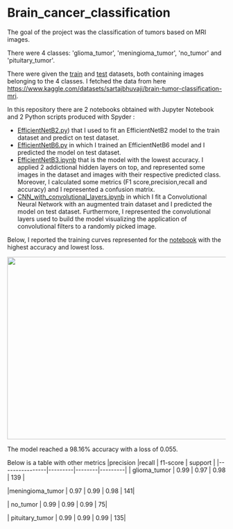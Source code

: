 # Brain_cancer_classification

The goal of the project was the classification of tumors based on MRI images.

There were 4 classes: 'glioma_tumor', 'meningioma_tumor', 'no_tumor' and 'pituitary_tumor'.

There were given the [train](https://github.com/Iron486/Brain_cancer_classification/tree/main/data/Training) and [test](https://github.com/Iron486/Brain_cancer_classification/tree/main/data/Training) datasets, both containing images belonging to the 4 classes. 
I fetched the data from here https://www.kaggle.com/datasets/sartajbhuvaji/brain-tumor-classification-mri.

In this repository there are 2 notebooks obtained with Jupyter Notebook and 2 Python scripts produced with Spyder :

- [EfficientNetB2.py](https://github.com/Iron486/Brain_cancer_classification/blob/main/EfficientNetB2.py)) that I used to fit an EfficientNetB2 model to the train dataset and predict on test dataset.
- [EfficientNetB6.py](https://github.com/Iron486/Brain_cancer_classification/blob/main/EfficientNetB6.py) in which I trained an EfficientNetB6 model and I predicted the model on test dataset.
- [EfficientNetB3.ipynb](https://github.com/Iron486/Brain_cancer_classification/blob/main/EfficientNetB3.ipynb) that is the model with the lowest accuracy. I applied 2 addictional hidden layers on top, and represented some images in the dataset and images with their respective predicted class. Moreover, I calculated some metrics (F1 score,precision,recall and accuracy) and I represented a confusion matrix.
- [CNN_with_convolutional_layers.ipynb](https://github.com/Iron486/Brain_cancer_classification/blob/main/CNN_with_convolutional_layers.ipynb) in which I fit a Convolutional Neural Network with an augmented train dataset and I predicted the model on test dataset. Furthermore, I represented the convolutional layers used to build the model visualizing the application of convolutional filters to a randomly picked image.


Below, I reported the training curves represented for the [notebook](https://github.com/Iron486/Brain_cancer_classification/blob/main/EfficientNetB3.ipynb) with the highest accuracy and lowest loss.

<p align="center"> <img src="https://user-images.githubusercontent.com/62444785/172028786-b25919f7-a963-4e51-8fb3-53a04633ce47.png" width="690" height="420"/>   </p>

The model reached a 98.16% accuracy with a loss of 0.055.

Below is a table with other metrics 
|precision    |recall | f1-score  | support |
|----------------|---------|--------|---------|
|    glioma_tumor    |   0.99  |    0.97  |    0.98    |   139 |
    
|meningioma_tumor     |  0.97  |    0.99  |    0.98  |     141|

  |      no_tumor     |  0.99   |   0.99   |   0.99   |     75|
        
| pituitary_tumor     |  0.99    |  0.99  |    0.99 |     135|
 

